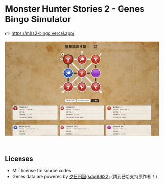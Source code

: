 # Monster Hunter Stories 2 - Genes Bingo Simulator

👉 https://mhs2-bingo.vercel.app/

![screenshot](./screenshot.png)

<br/>

## Licenses

- MIT license for source codes
- Genes data are powered by [夕日飛回(sdu60622)](https://forum.gamer.com.tw/C.php?bsn=5786&snA=162812) (請到巴哈支持原作者！)
